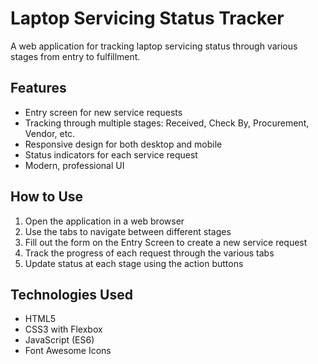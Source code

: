 # Laptop Servicing Status Tracker

A web application for tracking laptop servicing status through various stages from entry to fulfillment.

## Features

- Entry screen for new service requests
- Tracking through multiple stages: Received, Check By, Procurement, Vendor, etc.
- Responsive design for both desktop and mobile
- Status indicators for each service request
- Modern, professional UI

## How to Use

1. Open the application in a web browser
2. Use the tabs to navigate between different stages
3. Fill out the form on the Entry Screen to create a new service request
4. Track the progress of each request through the various tabs
5. Update status at each stage using the action buttons

## Technologies Used

- HTML5
- CSS3 with Flexbox
- JavaScript (ES6)
- Font Awesome Icons
